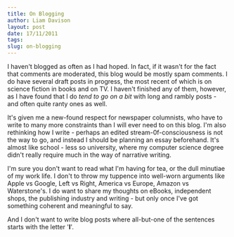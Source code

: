 ```yaml
---
title: On Blogging
author: Liam Davison
layout: post
date: 17/11/2011
tags: 
slug: on-blogging
---
```

I haven't blogged as often as I had hoped. In fact, if it wasn't for the fact that comments are moderated, this blog would be mostly spam comments. I do have several draft posts in progress, the most recent of which is on science fiction in books and on TV. I haven't finished any of them, however, as I have found that I do <em>tend to go on a bit</em> with long and rambly posts - and often quite ranty ones as well.

It's given me a new-found respect for newspaper columnists, who have to write to many more constraints than I will ever need to on this blog. I'm also rethinking how I write - perhaps an edited stream-0f-consciousness is not the way to go, and instead I should be planning an essay beforehand. It's almost like school - less so university, where my computer science degree didn't really require much in the way of narrative writing.

I'm sure you don't want to read what I'm having for tea, or the dull minutiae of my work life. I don't to throw my tuppence into well-worn arguments like Apple vs Google, Left vs Right, America vs Europe, Amazon vs Waterstone's. I do want to share my thoughts on eBooks, independent shops, the publishing industry and writing - but only once I've got something coherent and meaningful to say.

And I don't want to write blog posts where all-but-one of the sentences starts with the letter '**I**'.